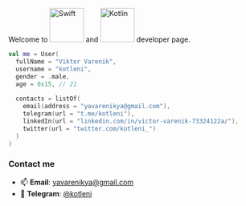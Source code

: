 Welcome to <img alt="Swift" src="https://img.shields.io/badge/Swift-FA7343?style=for-the-badge&logo=swift&logoColor=white" width="68px"/> and <img alt="Kotlin" src="https://img.shields.io/badge/Kotlin-B125EA?style=for-the-badge&logo=kotlin&logoColor=white" width="68px"/> developer page.

```kotlin
val me = User(
  fullName = "Viktor Varenik",
  username = "kotleni",
  gender = .male,
  age = 0x15, // 21
  
  contacts = listOf(
    email(address = "yavarenikya@gmail.com"),
    telegram(url = "t.me/kotleni"),
    linkedIn(url = "linkedin.com/in/victor-varenik-73324122a/"),
    twitter(url = "twitter.com/kotleni_")
  )
)
```
<!-- Wow! What do you think about cats? -->

### Contact me
- 📫 **Email**: [yavarenikya@gmail.com](mailto:yavarenikya@gmail.com)
- 💬 **Telegram**: [@kotleni](https://t.me/kotleni)
